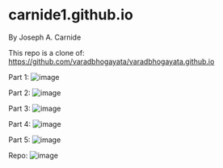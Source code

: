 # carnide1.github.io

By Joseph A. Carnide

This repo is a clone of:
https://github.com/varadbhogayata/varadbhogayata.github.io

Part 1:
![image](https://github.com/user-attachments/assets/11a911db-c580-4021-87fc-6a75b6e6f232)

Part 2:
![image](https://github.com/user-attachments/assets/53c75362-30bf-4c6e-96e4-da040233504b)

Part 3:
![image](https://github.com/user-attachments/assets/cddea1f5-366a-4b5e-bfa9-27c15ab3975e)

Part 4:
![image](https://github.com/user-attachments/assets/d436fc76-a570-47e2-995b-633a68409ebf)

Part 5:
![image](https://github.com/user-attachments/assets/e8abec8e-af93-40d0-816b-7ee487696794)

Repo:
![image](https://github.com/user-attachments/assets/58d07001-1bbf-48db-9ea5-3e0990bbb35b)


